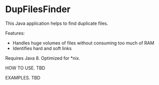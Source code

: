 # DupFilesFinder

This Java application helps to find duplicate files.

Features:
- Handles huge volumes of files without consuming too much of RAM
- Identifies hard and soft links

Requires Java 8.
Optimized for *nix.

HOW TO USE.
TBD

EXAMPLES.
TBD
